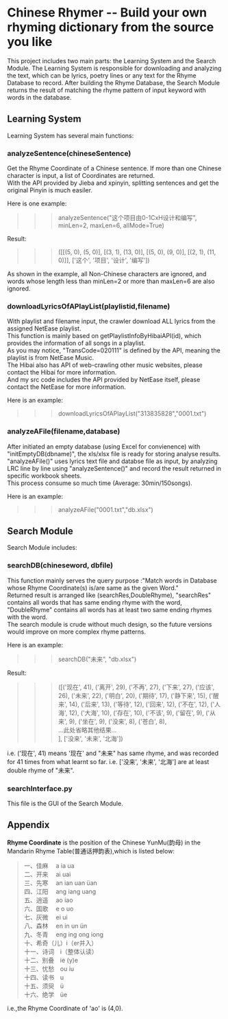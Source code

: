 # Chinese Rhymer -- Build your own rhyming dictionary from the source you like
This project includes two main parts: the Learning System and the Search Module.
The Learning System is responsible for downloading and analyzing the text, which can be lyrics, poetry lines or any text for the Rhyme Database to record. 
After building the Rhyme Database, the Search Module returns the result of matching the rhyme pattern of input keyword with words in the database.


## Learning System
Learning System has several main functions:
### analyzeSentence(chineseSentence)
Get the Rhyme Coordinate of a Chinese sentence. If more than one Chinese character is input, a list of Coordinates are returned.<br>
With the API provided by Jieba and xpinyin, splitting sentences and get the original Pinyin is much easiler.<br>

Here is one example:

>>>analyzeSentence("这个项目由0-1CxH设计和编写", minLen=2, maxLen=6, allMode=True)  


Result:
>>>([[(5, 0), (5, 0)], [(3, 1), (13, 0)], [(5, 0), (9, 0)], [(2, 1), (11, 0)]], ['这个', '项目', '设计', '编写'])



As shown in the example, all Non-Chinese characters are ignored, and words whose length less than minLen=2 or more than maxLen=6 are also ignored.<br>




### downloadLyricsOfAPlayList(playlistid,filename)
With playlist and filename input, the crawler download ALL lyrics from the assigned NetEase playlist.<br>
This function is mainly based on getPlaylistInfoByHibaiAPI(id), which provides the information of all songs in a playlist. <br>
As you may notice, "TransCode=020111" is defined by the API, meaning the playlist is from NetEase Music.<br>
The Hibai also has API of web-crawling other music websites, please contact the Hibai for more information. <br>
And my src code includes the API provided by NetEase itself, please contact the NetEase for more information.<br>

Here is an example:

>>> downloadLyricsOfAPlayList("313835828","0001.txt")


### analyzeAFile(filename,database)
After initiated an empty database (using Excel for convienence) with "initEmptyDB(dbname)", the xls/xlsx file is ready for storing analyse results. <br>
"analyzeAFile()" uses lyrics text file and databse file as input, by analyzing LRC line by line using "analyzeSentence()" and record the result returned in specific workbook sheets.<br>
This process consume so much time (Average: 30min/150songs).


Here is an example:

>>> analyzeAFile("0001.txt","db.xlsx")

## Search Module
Search Module includes:
### searchDB(chineseword, dbfile)
This function mainly serves the query purpose :"Match words in Database<dbfile> whose Rhyme Coordinate(s) is/are same as the given Word<chineseword>."<br>
Returned result is arranged like (searchRes,DoubleRhyme), "searchRes" contains all words that has same ending rhyme with the word, "DoubleRhyme" contains all words has at least two same ending rhymes with the word. <br>
The search module is crude without much design, so the future versions would improve on more complex rhyme patterns.

Here is an example:

>>> searchDB("未来", "db.xlsx")


Result:

>>> ([('现在', 41), ('离开', 29), ('不再', 27), ('下来', 27), ('应该', 26), ('未来', 22), ('明白', 20), ('期待', 17), ('静下来', 15), ('醒来', 14), ('后来', 13), ('等待', 12), ('回来', 12), ('不在', 12), ('人海', 12), ('大海', 10), ('存在', 10), ('不该', 9), ('留在', 9), ('从来', 9), ('坐在', 9), ('没来', 8), ('苍白', 8),
<br>...此处省略其他结果...<br>], ['没来', '未来', '北海'])

i.e. ('现在', 41) means '现在' and "未来" has same rhyme, and was recorded for 41 times from what learnt so far.
i.e. ['没来', '未来', '北海'] are at least double rhyme of "未来".


### searchInterface.py
This file is the GUI of the Search Module.


## Appendix

**Rhyme Coordinate** is the position of the Chinese YunMu(韵母) in the Mandarin Rhyme Table(普通话押韵表),which is listed below:

>一、佳麻　 a ia ua　　<br>
二、开来　 ai uai　　　　<br>
三、先寒　 an ian uan üan <br>
四、江阳　 ang iang uang　<br>
五、逍遥　 ao iao　<br>
六、国歌　 e o uo　　　<br>
七、灰微　 ei ui　　　<br>
八、森林　 en in un ün　<br>
九、冬青　 eng ing ong iong   <br>
十、希奇（儿）i（er并入）　<br>
十一、诗词　i（整体认读）<br>
十二、别叠　ie (y)e 　<br>
十三、忧愁　ou iu　　　<br>
十四、读书　u　　<br>
十五、须臾　ü　　　<br>
十六、绝学　üe     <br>


i.e.,the Rhyme Coordinate of 'ao' is (4,0).